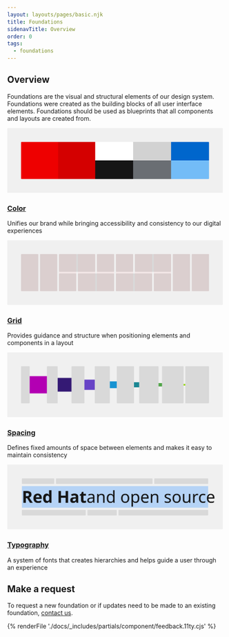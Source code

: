 ```yaml
---
layout: layouts/pages/basic.njk
title: Foundations
sidenavTitle: Overview
order: 0
tags:
  - foundations
---
```


<link rel="stylesheet"
      href="/assets/packages/@rhds/elements/elements/rh-tile/rh-tile-lightdom.css"
      data-helmet>

<script type="module" data-helmet>
  import '@rhds/elements/rh-tile/rh-tile.js';
</script>


<style data-helmet>
  rh-tile img[slot="image"] {
    height: auto;
  }
</style>

<section aria-labelledby="overview">

  ## Overview

  Foundations are the visual and structural elements of our design system.
  Foundations were created as the building blocks of all user interface elements.
  Foundations should be used as blueprints that all components and layouts are
  created from.

  <div class="grid sm-two-columns">
    <rh-tile>
      <img alt="Color"
           src="/assets/foundations/color.svg"
           slot="image"
           width="500"
           height="150">
      <h3 slot="headline"><a href="../foundations/color">Color</a></h3>
      <p>Unifies our brand while bringing accessibility and consistency to our digital experiences</p>
    </rh-tile>
    <rh-tile>
      <img alt="Grid"
           src="/assets/foundations/grid.svg"
           slot="image"
           width="500"
           height="150">
      <h3 slot="headline"><a href="../foundations/grid">Grid</a></h3>
      <p>Provides guidance and structure when positioning elements and components in a layout</p>
    </rh-tile>
    <rh-tile>
      <img alt="Spacing"
           src="/assets/foundations/spacing.svg"
           slot="image"
           width="500"
           height="150">
      <h3 slot="headline"><a href="../foundations/spacing">Spacing</a></h3>
      <p>Defines fixed amounts of space between elements and makes it easy to maintain consistency</p>
    </rh-tile>
    <rh-tile>
      <img alt="Typography"
           src="/assets/foundations/typography.svg"
           slot="image"
           width="500"
           height="150">
      <h3 slot="headline"><a href="../foundations/typography">Typography</a></h3>
      <p>A system of fonts that creates hierarchies and helps guide a user through an experience</p>
    </rh-tile>
  </div>
</section>

## Make a request

To request a new foundation or if updates need to be made to an existing
foundation, [contact us](mailto:digital-design-system@redhat.com).

{% renderFile './docs/_includes/partials/component/feedback.11ty.cjs' %}
